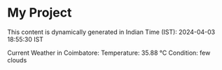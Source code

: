 # My Project

This content is dynamically generated in Indian Time (IST): 2024-04-03 18:55:30 IST


Current Weather in Coimbatore:
Temperature: 35.88 °C
Condition: few clouds
